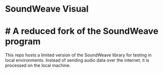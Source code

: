 # SoundWeave Visual

# # A reduced fork of the SoundWeave program

This repo hosts a limited version of the SoundWeave library for testing in local environments. Instead of sending audio data over the internet, it is processed on the local machine.